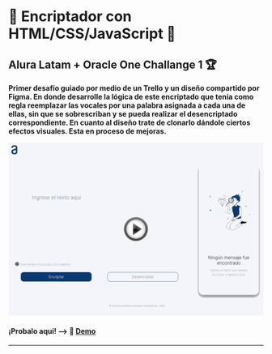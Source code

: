 # 🌟 Encriptador con HTML/CSS/JavaScript 🌟

## Alura Latam + Oracle One Challange 1 🏆

**Primer desafío guiado por medio de un Trello y un diseño compartido por Figma. 
En donde desarrolle la lógica de este encriptado que tenia como regla reemplazar las vocales por una palabra asignada a cada una de ellas, 
sin que se sobrescriban y se pueda realizar el desencriptado correspondiente. En cuanto al diseño trate de clonarlo dándole ciertos efectos visuales. 
Esta en proceso de mejoras.**

<p align="center" >
       <img width="600" heigth="400" src="https://github.com/analianovoa/analianovoa.github.io/blob/889665810976869651a92726bb1447133ca6f4a9/assets/img/proyectos/secretcode_print.gif">
</p>


#### ¡Probalo aqui! --> 🔹 [Demo](https://analianovoa.github.io/encriptador)
---
